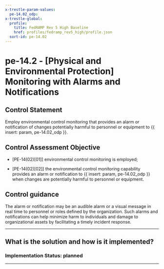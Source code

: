 ```yaml
---
x-trestle-param-values:
  pe-14.02_odp:
x-trestle-global:
  profile:
    title: FedRAMP Rev 5 High Baseline
    href: profiles/fedramp_rev5_high/profile.json
  sort-id: pe-14.02
---
```


# pe-14.2 - \[Physical and Environmental Protection\] Monitoring with Alarms and Notifications

## Control Statement

Employ environmental control monitoring that provides an alarm or notification of changes potentially harmful to personnel or equipment to {{ insert: param, pe-14.02_odp }}.

## Control Assessment Objective

- \[PE-14(02)[01]\] environmental control monitoring is employed;

- \[PE-14(02)[02]\] the environmental control monitoring capability provides an alarm or notification to {{ insert: param, pe-14.02_odp }} when changes are potentially harmful to personnel or equipment.

## Control guidance

The alarm or notification may be an audible alarm or a visual message in real time to personnel or roles defined by the organization. Such alarms and notifications can help minimize harm to individuals and damage to organizational assets by facilitating a timely incident response.

______________________________________________________________________

## What is the solution and how is it implemented?

<!-- For implementation status enter one of: implemented, partial, planned, alternative, not-applicable -->

<!-- Note that the list of rules under ### Rules: is read-only and changes will not be captured after assembly to JSON -->
<!-- Add control implementation description here for control: pe-14.2 -->

### Implementation Status: planned

______________________________________________________________________
